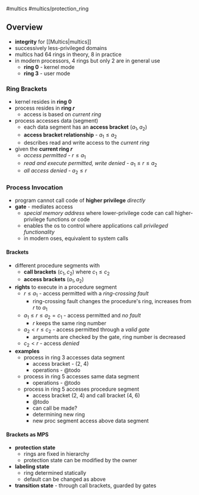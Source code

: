  #multics #multics/protection_ring
## Overview
- **integrity** for [[Multics|multics]]
- successively less-privileged domains
- multics had 64 rings in theory, 8 in practice
- in modern processors, 4 rings but only 2 are in general use
	- **ring 0** - kernel mode
	- **ring 3** - user mode
### Ring Brackets
- kernel resides in **ring 0**
- process resides in **ring $r$**
	- access is based on *current ring*
- process accesses data (segment)
	- each data segment has an **access bracket** $(a_1,a_2)$
	- **access bracket relationship** - $a_1 \leq a_2$
	- describes read and write access to the *current ring*
- given the **current ring $r$**
	- *access permitted* - $r \leq a_1$
	- *read and execute permitted, write denied* - $a_{1}\leq r\leq a_{2}$
	- *all access denied* - $a_{2}\leq r$
### Process Invocation
- program cannot call code of **higher privilege** *directly*
- **gate** - mediates access
	- *special memory address* where lower-privilege code can call higher-privilege functions or code
	- enables the os to control where applications call *privileged functionality*
	- in modern oses, equivalent to system calls
#### Brackets
- different procedure segments with
	- **call brackets** $(c_{1},c_{2})$ where $c_{1}\leq c_{2}$
	- **access brackets** $(a_{1},a_{2})$
- **rights** to execute in a procedure segment
	- $r\leq a_{1}$ - access permitted with a *ring-crossing fault*
		- ring-crossing fault changes the procedure's ring, increases from $r$ to $a_{1}$
	- $a_{1}\leq r\leq a_{2}=c_{1}$ - access permitted and *no fault*
		- $r$ keeps the same ring number
	- $a_{2}<r\leq c_{2}$ - access permitted through a *valid gate*
		- arguments are checked by the gate, ring number is decreased
	- $c_{2}<r$ - access *denied*
- **examples**
	- process in ring 3 accesses data segment
		- access bracket - (2, 4)
		- operations - @todo
	- process in ring 5 accesses same data segment
		- operations - @todo
	- process in ring 5 accesses procedure segment
		- access bracket (2, 4) and call bracket (4, 6)
		- @todo
		- can call be made?
		- determining new ring
		- new proc segment access above data segment
#### Brackets as MPS
- **protection state**
	- rings are fixed in hierarchy
	- protection state can be modified by the owner
- **labeling state**
	- ring determined statically
	- default can be changed as above
- **transition state** - through call brackets, guarded by gates